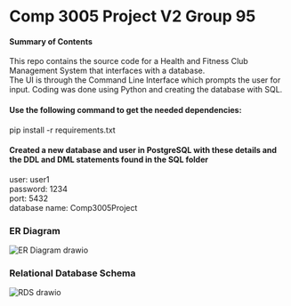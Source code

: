 # Comp 3005 Project V2 Group 95
#### Summary of Contents
This repo contains the source code for a Health and Fitness Club Management System that interfaces with a database. <br>
The UI is through the Command Line Interface which prompts the user for input. Coding was done using Python and creating the database with SQL.

#### Use the following command to get the needed dependencies:
pip install -r requirements.txt

#### Created a new database and user in PostgreSQL with these details and the DDL and DML statements found in the SQL folder
user: user1 <br>
password: 1234 <br>
port: 5432 <br>
database name: Comp3005Project <br>

### ER Diagram
![ER Diagram drawio](https://github.com/TeriakiSauce/Comp3005Project/assets/91349783/2955f53d-6d5b-4638-99e2-39952db0676b)


### Relational Database Schema

![RDS drawio](https://github.com/TeriakiSauce/Comp3005Project/assets/91349783/d947a2af-f8b9-4e9d-a3f0-5ea36f34a6b7)



